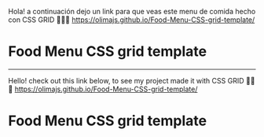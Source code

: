 Hola! a continuación dejo un link para que veas este menu de comida hecho con CSS GRID
 🥗🥫🍝
https://olimajs.github.io/Food-Menu-CSS-grid-template/
# Food Menu CSS grid template
-------------------------------------
Hello! check out this link below, to see my project made it with CSS GRID
 🥗🥫🍝
https://olimajs.github.io/Food-Menu-CSS-grid-template/
# Food Menu CSS grid template
 
